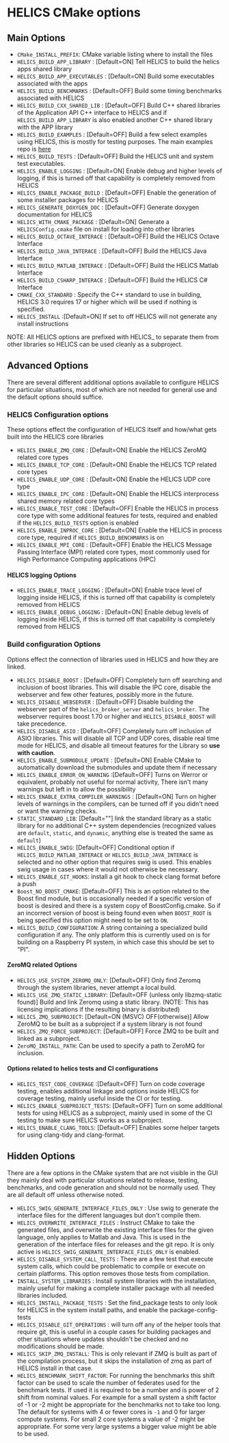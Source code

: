 # HELICS CMake options

## Main Options

- `CMake_INSTALL_PREFIX`: CMake variable listing where to install the files
- `HELICS_BUILD_APP_LIBRARY` : \[Default=ON\] Tell HELICS to build the helics apps shared library
- `HELICS_BUILD_APP_EXECUTABLES` : \[Default=ON\] Build some executables associated with the apps
- `HELICS_BUILD_BENCHMARKS` : \[Default=OFF\] Build some timing benchmarks associated with HELICS
- `HELICS_BUILD_CXX_SHARED_LIB` : \[Default=OFF\] Build C++ shared libraries of the Application API C++ interface to HELICS and if `HELICS_BUILD_APP_LIBRARY` is also enabled another C++ shared library with the APP library
- `HELICS_BUILD_EXAMPLES` : \[Default=OFF\] Build a few select examples using HELICS, this is mostly for testing purposes. The main examples repo is [here](https://github.com/GMLC-TDC/HELICS-Examples)
- `HELICS_BUILD_TESTS` : \[Default=OFF\] Build the HELICS unit and system test executables.
- `HELICS_ENABLE_LOGGING` : \[Default=ON\] Enable debug and higher levels of logging, if this is turned off that capability is completely removed from HELICS
- `HELICS_ENABLE_PACKAGE_BUILD` : \[Default=OFF\] Enable the generation of some installer packages for HELICS
- `HELICS_GENERATE_DOXYGEN_DOC` : \[Default=OFF\] Generate doxygen documentation for HELICS
- `HELICS_WITH_CMAKE_PACKAGE` : \[Default=ON\] Generate a `HELICSConfig.cmake` file on install for loading into other libraries
- `HELICS_BUILD_OCTAVE_INTERACE` : \[Default=OFF\] Build the HELICS Octave Interface
- `HELICS_BUILD_JAVA_INTERACE` : \[Default=OFF\] Build the HELICS Java Interface
- `HELICS_BUILD_MATLAB_INTERACE` : \[Default=OFF\] Build the HELICS Matlab Interface
- `HELICS_BUILD_CSHARP_INTERACE` : \[Default=OFF\] Build the HELICS C# Interface
- `CMAKE_CXX_STANDARD` : Specify the C++ standard to use in building, HELICS 3.0 requires 17 or higher which will be used if nothing is specified.
- `HELICS_INSTALL` :\[Default=ON\] If set to off HELICS will not generate any install instructions

NOTE: All HELICS options are prefixed with HELICS\_ to separate them from other libraries so HELICS can be used cleanly as a subproject.

## Advanced Options

There are several different additional options available to configure HELICS for particular situations, most of which are not needed for general use and the default options should suffice.

### HELICS Configuration options

These options effect the configuration of HELICS itself and how/what gets built into the HELICS core libraries

- `HELICS_ENABLE_ZMQ_CORE` : \[Default=ON\] Enable the HELICS ZeroMQ related core types
- `HELICS_ENABLE_TCP_CORE` : \[Default=ON\] Enable the HELICS TCP related core types
- `HELICS_ENABLE_UDP_CORE` : \[Default=ON\] Enable the HELICS UDP core type
- `HELICS_ENABLE_IPC_CORE` : \[Default=ON\] Enable the HELICS interprocess shared memory related core types
- `HELICS_ENABLE_TEST_CORE` : \[Default=OFF\] Enable the HELICS in process core type with some additional features for tests, required and enabled if the `HELICS_BUILD_TESTS` option is enabled
- `HELICS_ENABLE_INPROC_CORE` : \[Default=ON\] Enable the HELICS in process core type, required if `HELICS_BUILD_BENCHMARKS` is on
- `HELICS_ENABLE_MPI_CORE` : \[Default=OFF\] Enable the HELICS Message Passing Interface (MPI) related core types, most commonly used for High Performance Computing applications (HPC)

#### HELICS logging Options

- `HELICS_ENABLE_TRACE_LOGGING` : \[Default=ON\] Enable trace level of logging inside HELICS, if this is turned off that capability is completely removed from HELICS
- `HELICS_ENABLE_DEBUG_LOGGING` : \[Default=ON\] Enable debug levels of logging inside HELICS, if this is turned off that capability is completely removed from HELICS

### Build configuration Options

Options effect the connection of libraries used in HELICS and how they are linked.

- `HELICS_DISABLE_BOOST` : \[Default=OFF\] Completely turn off searching and inclusion of boost libraries. This will disable the IPC core, disable the webserver and few other features, possibly more in the future.
- `HELICS_DISABLE_WEBSERVER` : \[Default=OFF\] Disable building the webserver part of the `helics_broker_server` and `helics_broker`. The webserver requires boost 1.70 or higher and `HELICS_DISABLE_BOOST` will take precedence.
- `HELICS_DISABLE_ASIO` : \[Default=OFF\] Completely turn off inclusion of ASIO libraries. This will disable all TCP and UDP cores, disable real time mode for HELICS, and disable all timeout features for the Library so **use with caution**.
- `HELICS_ENABLE_SUBMODULE_UPDATE` : \[Default=ON\] Enable CMake to automatically download the submodules and update them if necessary
- `HELICS_ENABLE_ERROR_ON_WARNING` :\[Default=OFF\] Turns on Werror or equivalent, probably not useful for normal activity, There isn't many warnings but left in to allow the possibility
- `HELICS_ENABLE_EXTRA_COMPILER_WARNINGS` : \[Default=ON\] Turn on higher levels of warnings in the compilers, can be turned off if you didn't need or want the warning checks.
- `STATIC_STANDARD_LIB`: \[Default=""\] link the standard library as a static library for no additional C++ system dependencies (recognized values are `default`, `static`, and `dynamic`, anything else is treated the same as `default`)
- `HELICS_ENABLE_SWIG`: \[Default=OFF\] Conditional option if `HELICS_BUILD_MATLAB_INTERACE` or `HELICS_BUILD_JAVA_INTERACE` is selected and no other option that requires swig is used. This enables swig usage in cases where it would not otherwise be necessary.
- `HELICS_ENABLE_GIT_HOOKS`: install a git hook to check clang format before a push
- `Boost_NO_BOOST_CMAKE`: \[Default=OFF\] This is an option related to the Boost find module, but is occasionally needed if a specific version of boost is desired and there is a system copy of BoostConfig.cmake. So if an incorrect version of boost is being found even when `BOOST_ROOT` is being specified this option might need to be set to `ON`.
- `HELICS_BUILD_CONFIGURATION`: A string containing a specialized build configuration if any. The only platform this is currently used on is for building on a Raspberry PI system, in which case this should be set to "PI".

#### ZeroMQ related Options

- `HELICS_USE_SYSTEM_ZEROMQ_ONLY`: \[Default=OFF\] Only find Zeromq through the system libraries, never attempt a local build.
- `HELICS_USE_ZMQ_STATIC_LIBRARY`: \[Default=OFF (unless only libzmq-static found)\] Build and link Zeromq using a static library. (NOTE: This has licensing implications if the resulting binary is distributed)
- `HELICS_ZMQ_SUBPROJECT`: \[Default=ON (MSVC) OFF(otherwise)\] Allow ZeroMQ to be built as a subproject if a system library is not found
- `HELICS_ZMQ_FORCE_SUBPROJECT`: \[Default=OFF\] Force ZMQ to be built and linked as a subproject.
- `ZeroMQ_INSTALL_PATH`: Can be used to specify a path to ZeroMQ for inclusion.

#### Options related to helics tests and CI configurations

- `HELICS_TEST_CODE_COVERAGE` :\[Default=OFF\] Turn on code coverage testing, enables additional linkage and options inside HELICS for coverage testing, mainly useful inside the CI or for testing.
- `HELICS_ENABLE_SUBPROJECT_TESTS`: \[Default=OFF\] Turn on some additional tests for using HELICS as a subproject, mainly used in some of the CI testing to make sure HELICS works as a subproject.
- `HELICS_ENABLE_CLANG_TOOLS`: \[Default=OFF\] Enables some helper targets for using clang-tidy and clang-format.

## Hidden Options

There are a few options in the CMake system that are not visible in the GUI they mainly deal with particular situations related to release, testing, benchmarks, and code generation and should not be normally used. They are all default off unless otherwise noted.

- `HELICS_SWIG_GENERATE_INTERFACE_FILES_ONLY` : Use swig to generate the interface files for the different languages but don't compile them.
- `HELICS_OVERWRITE_INTERFACE_FILES` : Instruct CMake to take the generated files, and overwrite the existing interface files for the given language, only applies to Matlab and Java. This is used in the generation of the interface files for releases and the git repo. It is only active is `HELICS_SWIG_GENERATE_INTERFACE_FILES_ONLY` is enabled.
- `HELICS_DISABLE_SYSTEM_CALL_TESTS` : There are a few test that execute system calls, which could be problematic to compile or execute on certain platforms. This option removes those tests from compilation.
- `INSTALL_SYSTEM_LIBRARIES` : Install system libraries with the installation, mainly useful for making a complete installer package with all needed libraries included.
- `HELICS_INSTALL_PACKAGE_TESTS` : Set the find_package tests to only look for HELICS in the system install paths, and enable the package-config-tests
- `HELICS_DISABLE_GIT_OPERATIONS` : will turn off any of the helper tools that require git, this is useful in a couple cases for building packages and other situations where updates shouldn't be checked and no modifications should be made.
- `HELICS_SKIP_ZMQ_INSTALL`: This is only relevant if ZMQ is built as part of the compilation process, but it skips the installation of zmq as part of HELICS install in that case.
- `HELICS_BENCHMARK_SHIFT_FACTOR`: For running the benchmarks this shift factor can be used to scale the number of federates used for the benchmark tests. If used it is required to be a number and is power of 2 shift from nominal values. For example for a small system a shift factor of -1 or -2 might be appropriate for the benchmarks not to take too long. The default for systems with 4 or fewer cores is `-1` and 0 for larger compute systems. For small 2 core systems a value of -2 might be appropriate. For some very large systems a bigger value might be able to be used.
